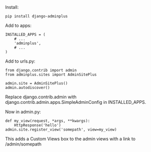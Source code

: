 Install:

    pip install django-adminplus
    

Add to apps:

    INSTALLED_APPS = (
        # ...
        'adminplus',
        # ... 
    )
    

Add to urls.py:

    from django.contrib import admin
    from adminplus.sites import AdminSitePlus

    admin.site = AdminSitePlus()
    admin.autodiscover()
    
Replace django.contrib.admin with django.contrib.admin.apps.SimpleAdminConfig in INSTALLED_APPS.

Now in admin.py:

    def my_view(request, *args, **kwargs):
        HttpResponse('hello')
    admin.site.register_view('somepath', view=my_view)
    
This adds a Custom Views box to the admin views with a link to /admin/somepath

